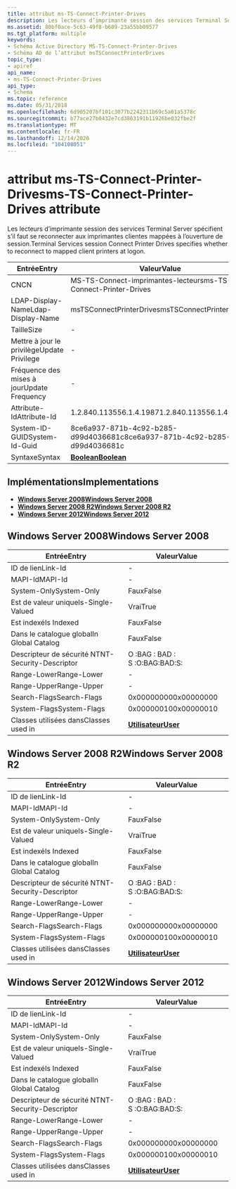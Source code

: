 ```yaml
---
title: attribut ms-TS-Connect-Printer-Drives
description: Les lecteurs d’imprimante session des services Terminal Server spécifient s’il faut se reconnecter aux imprimantes clientes mappées à l’ouverture de session.
ms.assetid: 80bf0ace-5c63-49f8-b689-23a55bb09577
ms.tgt_platform: multiple
keywords:
- Schéma Active Directory MS-TS-Connect-Printer-Drives
- Schéma AD de l’attribut msTSConnectPrinterDrives
topic_type:
- apiref
api_name:
- ms-TS-Connect-Printer-Drives
api_type:
- Schema
ms.topic: reference
ms.date: 05/31/2018
ms.openlocfilehash: 6d905207bf101c3077b2242311b69c5a61a5378c
ms.sourcegitcommit: b77ace27b0432e7cd3863191b11926be032fbe2f
ms.translationtype: MT
ms.contentlocale: fr-FR
ms.lasthandoff: 12/14/2020
ms.locfileid: "104108051"
---
```

# <a name="ms-ts-connect-printer-drives-attribute"></a><span data-ttu-id="e7ee6-105">attribut ms-TS-Connect-Printer-Drives</span><span class="sxs-lookup"><span data-stu-id="e7ee6-105">ms-TS-Connect-Printer-Drives attribute</span></span>

<span data-ttu-id="e7ee6-106">Les lecteurs d’imprimante session des services Terminal Server spécifient s’il faut se reconnecter aux imprimantes clientes mappées à l’ouverture de session.</span><span class="sxs-lookup"><span data-stu-id="e7ee6-106">Terminal Services session Connect Printer Drives specifies whether to reconnect to mapped client printers at logon.</span></span>



| <span data-ttu-id="e7ee6-107">Entrée</span><span class="sxs-lookup"><span data-stu-id="e7ee6-107">Entry</span></span> | <span data-ttu-id="e7ee6-108">Valeur</span><span class="sxs-lookup"><span data-stu-id="e7ee6-108">Value</span></span> |
|-------------------|--------------------------------------|
| <span data-ttu-id="e7ee6-109">CN</span><span class="sxs-lookup"><span data-stu-id="e7ee6-109">CN</span></span>                | <span data-ttu-id="e7ee6-110">MS-TS-Connect-imprimantes-lecteurs</span><span class="sxs-lookup"><span data-stu-id="e7ee6-110">ms-TS-Connect-Printer-Drives</span></span>         |
| <span data-ttu-id="e7ee6-111">LDAP-Display-Name</span><span class="sxs-lookup"><span data-stu-id="e7ee6-111">Ldap-Display-Name</span></span> | <span data-ttu-id="e7ee6-112">msTSConnectPrinterDrives</span><span class="sxs-lookup"><span data-stu-id="e7ee6-112">msTSConnectPrinterDrives</span></span>             |
| <span data-ttu-id="e7ee6-113">Taille</span><span class="sxs-lookup"><span data-stu-id="e7ee6-113">Size</span></span>              | \-                                   |
| <span data-ttu-id="e7ee6-114">Mettre à jour le privilège</span><span class="sxs-lookup"><span data-stu-id="e7ee6-114">Update Privilege</span></span>  | \-                                   |
| <span data-ttu-id="e7ee6-115">Fréquence des mises à jour</span><span class="sxs-lookup"><span data-stu-id="e7ee6-115">Update Frequency</span></span>  | \-                                   |
| <span data-ttu-id="e7ee6-116">Attribute-Id</span><span class="sxs-lookup"><span data-stu-id="e7ee6-116">Attribute-Id</span></span>      | <span data-ttu-id="e7ee6-117">1.2.840.113556.1.4.1987</span><span class="sxs-lookup"><span data-stu-id="e7ee6-117">1.2.840.113556.1.4.1987</span></span>              |
| <span data-ttu-id="e7ee6-118">System-ID-GUID</span><span class="sxs-lookup"><span data-stu-id="e7ee6-118">System-Id-Guid</span></span>    | <span data-ttu-id="e7ee6-119">8ce6a937-871b-4c92-b285-d99d4036681c</span><span class="sxs-lookup"><span data-stu-id="e7ee6-119">8ce6a937-871b-4c92-b285-d99d4036681c</span></span> |
| <span data-ttu-id="e7ee6-120">Syntaxe</span><span class="sxs-lookup"><span data-stu-id="e7ee6-120">Syntax</span></span>            | [<span data-ttu-id="e7ee6-121">**Boolean**</span><span class="sxs-lookup"><span data-stu-id="e7ee6-121">**Boolean**</span></span>](s-boolean.md)         |



## <a name="implementations"></a><span data-ttu-id="e7ee6-122">Implémentations</span><span class="sxs-lookup"><span data-stu-id="e7ee6-122">Implementations</span></span>

-   [<span data-ttu-id="e7ee6-123">**Windows Server 2008**</span><span class="sxs-lookup"><span data-stu-id="e7ee6-123">**Windows Server 2008**</span></span>](#windows-server-2008)
-   [<span data-ttu-id="e7ee6-124">**Windows Server 2008 R2**</span><span class="sxs-lookup"><span data-stu-id="e7ee6-124">**Windows Server 2008 R2**</span></span>](#windows-server-2008-r2)
-   [<span data-ttu-id="e7ee6-125">**Windows Server 2012**</span><span class="sxs-lookup"><span data-stu-id="e7ee6-125">**Windows Server 2012**</span></span>](#windows-server-2012)

## <a name="windows-server-2008"></a><span data-ttu-id="e7ee6-126">Windows Server 2008</span><span class="sxs-lookup"><span data-stu-id="e7ee6-126">Windows Server 2008</span></span>



| <span data-ttu-id="e7ee6-127">Entrée</span><span class="sxs-lookup"><span data-stu-id="e7ee6-127">Entry</span></span> | <span data-ttu-id="e7ee6-128">Valeur</span><span class="sxs-lookup"><span data-stu-id="e7ee6-128">Value</span></span> |
|------------------------|-----------------------------------|
| <span data-ttu-id="e7ee6-129">ID de lien</span><span class="sxs-lookup"><span data-stu-id="e7ee6-129">Link-Id</span></span>                | \-                                |
| <span data-ttu-id="e7ee6-130">MAPI-Id</span><span class="sxs-lookup"><span data-stu-id="e7ee6-130">MAPI-Id</span></span>                | \-                                |
| <span data-ttu-id="e7ee6-131">System-Only</span><span class="sxs-lookup"><span data-stu-id="e7ee6-131">System-Only</span></span>            | <span data-ttu-id="e7ee6-132">Faux</span><span class="sxs-lookup"><span data-stu-id="e7ee6-132">False</span></span>                             |
| <span data-ttu-id="e7ee6-133">Est de valeur unique</span><span class="sxs-lookup"><span data-stu-id="e7ee6-133">Is-Single-Valued</span></span>       | <span data-ttu-id="e7ee6-134">Vrai</span><span class="sxs-lookup"><span data-stu-id="e7ee6-134">True</span></span>                              |
| <span data-ttu-id="e7ee6-135">Est indexé</span><span class="sxs-lookup"><span data-stu-id="e7ee6-135">Is Indexed</span></span>             | <span data-ttu-id="e7ee6-136">Faux</span><span class="sxs-lookup"><span data-stu-id="e7ee6-136">False</span></span>                             |
| <span data-ttu-id="e7ee6-137">Dans le catalogue global</span><span class="sxs-lookup"><span data-stu-id="e7ee6-137">In Global Catalog</span></span>      | <span data-ttu-id="e7ee6-138">Faux</span><span class="sxs-lookup"><span data-stu-id="e7ee6-138">False</span></span>                             |
| <span data-ttu-id="e7ee6-139">Descripteur de sécurité NT</span><span class="sxs-lookup"><span data-stu-id="e7ee6-139">NT-Security-Descriptor</span></span> | <span data-ttu-id="e7ee6-140">O :BAG : BAD : S :</span><span class="sxs-lookup"><span data-stu-id="e7ee6-140">O:BAG:BAD:S:</span></span>                      |
| <span data-ttu-id="e7ee6-141">Range-Lower</span><span class="sxs-lookup"><span data-stu-id="e7ee6-141">Range-Lower</span></span>            | \-                                |
| <span data-ttu-id="e7ee6-142">Range-Upper</span><span class="sxs-lookup"><span data-stu-id="e7ee6-142">Range-Upper</span></span>            | \-                                |
| <span data-ttu-id="e7ee6-143">Search-Flags</span><span class="sxs-lookup"><span data-stu-id="e7ee6-143">Search-Flags</span></span>           | <span data-ttu-id="e7ee6-144">0x00000000</span><span class="sxs-lookup"><span data-stu-id="e7ee6-144">0x00000000</span></span>                        |
| <span data-ttu-id="e7ee6-145">System-Flags</span><span class="sxs-lookup"><span data-stu-id="e7ee6-145">System-Flags</span></span>           | <span data-ttu-id="e7ee6-146">0x00000010</span><span class="sxs-lookup"><span data-stu-id="e7ee6-146">0x00000010</span></span>                        |
| <span data-ttu-id="e7ee6-147">Classes utilisées dans</span><span class="sxs-lookup"><span data-stu-id="e7ee6-147">Classes used in</span></span>        | [<span data-ttu-id="e7ee6-148">**Utilisateur**</span><span class="sxs-lookup"><span data-stu-id="e7ee6-148">**User**</span></span>](c-user.md)<br/> |



## <a name="windows-server-2008-r2"></a><span data-ttu-id="e7ee6-149">Windows Server 2008 R2</span><span class="sxs-lookup"><span data-stu-id="e7ee6-149">Windows Server 2008 R2</span></span>



| <span data-ttu-id="e7ee6-150">Entrée</span><span class="sxs-lookup"><span data-stu-id="e7ee6-150">Entry</span></span> | <span data-ttu-id="e7ee6-151">Valeur</span><span class="sxs-lookup"><span data-stu-id="e7ee6-151">Value</span></span> |
|------------------------|-----------------------------------|
| <span data-ttu-id="e7ee6-152">ID de lien</span><span class="sxs-lookup"><span data-stu-id="e7ee6-152">Link-Id</span></span>                | \-                                |
| <span data-ttu-id="e7ee6-153">MAPI-Id</span><span class="sxs-lookup"><span data-stu-id="e7ee6-153">MAPI-Id</span></span>                | \-                                |
| <span data-ttu-id="e7ee6-154">System-Only</span><span class="sxs-lookup"><span data-stu-id="e7ee6-154">System-Only</span></span>            | <span data-ttu-id="e7ee6-155">Faux</span><span class="sxs-lookup"><span data-stu-id="e7ee6-155">False</span></span>                             |
| <span data-ttu-id="e7ee6-156">Est de valeur unique</span><span class="sxs-lookup"><span data-stu-id="e7ee6-156">Is-Single-Valued</span></span>       | <span data-ttu-id="e7ee6-157">Vrai</span><span class="sxs-lookup"><span data-stu-id="e7ee6-157">True</span></span>                              |
| <span data-ttu-id="e7ee6-158">Est indexé</span><span class="sxs-lookup"><span data-stu-id="e7ee6-158">Is Indexed</span></span>             | <span data-ttu-id="e7ee6-159">Faux</span><span class="sxs-lookup"><span data-stu-id="e7ee6-159">False</span></span>                             |
| <span data-ttu-id="e7ee6-160">Dans le catalogue global</span><span class="sxs-lookup"><span data-stu-id="e7ee6-160">In Global Catalog</span></span>      | <span data-ttu-id="e7ee6-161">Faux</span><span class="sxs-lookup"><span data-stu-id="e7ee6-161">False</span></span>                             |
| <span data-ttu-id="e7ee6-162">Descripteur de sécurité NT</span><span class="sxs-lookup"><span data-stu-id="e7ee6-162">NT-Security-Descriptor</span></span> | <span data-ttu-id="e7ee6-163">O :BAG : BAD : S :</span><span class="sxs-lookup"><span data-stu-id="e7ee6-163">O:BAG:BAD:S:</span></span>                      |
| <span data-ttu-id="e7ee6-164">Range-Lower</span><span class="sxs-lookup"><span data-stu-id="e7ee6-164">Range-Lower</span></span>            | \-                                |
| <span data-ttu-id="e7ee6-165">Range-Upper</span><span class="sxs-lookup"><span data-stu-id="e7ee6-165">Range-Upper</span></span>            | \-                                |
| <span data-ttu-id="e7ee6-166">Search-Flags</span><span class="sxs-lookup"><span data-stu-id="e7ee6-166">Search-Flags</span></span>           | <span data-ttu-id="e7ee6-167">0x00000000</span><span class="sxs-lookup"><span data-stu-id="e7ee6-167">0x00000000</span></span>                        |
| <span data-ttu-id="e7ee6-168">System-Flags</span><span class="sxs-lookup"><span data-stu-id="e7ee6-168">System-Flags</span></span>           | <span data-ttu-id="e7ee6-169">0x00000010</span><span class="sxs-lookup"><span data-stu-id="e7ee6-169">0x00000010</span></span>                        |
| <span data-ttu-id="e7ee6-170">Classes utilisées dans</span><span class="sxs-lookup"><span data-stu-id="e7ee6-170">Classes used in</span></span>        | [<span data-ttu-id="e7ee6-171">**Utilisateur**</span><span class="sxs-lookup"><span data-stu-id="e7ee6-171">**User**</span></span>](c-user.md)<br/> |



## <a name="windows-server-2012"></a><span data-ttu-id="e7ee6-172">Windows Server 2012</span><span class="sxs-lookup"><span data-stu-id="e7ee6-172">Windows Server 2012</span></span>



| <span data-ttu-id="e7ee6-173">Entrée</span><span class="sxs-lookup"><span data-stu-id="e7ee6-173">Entry</span></span> | <span data-ttu-id="e7ee6-174">Valeur</span><span class="sxs-lookup"><span data-stu-id="e7ee6-174">Value</span></span> |
|------------------------|-----------------------------------|
| <span data-ttu-id="e7ee6-175">ID de lien</span><span class="sxs-lookup"><span data-stu-id="e7ee6-175">Link-Id</span></span>                | \-                                |
| <span data-ttu-id="e7ee6-176">MAPI-Id</span><span class="sxs-lookup"><span data-stu-id="e7ee6-176">MAPI-Id</span></span>                | \-                                |
| <span data-ttu-id="e7ee6-177">System-Only</span><span class="sxs-lookup"><span data-stu-id="e7ee6-177">System-Only</span></span>            | <span data-ttu-id="e7ee6-178">Faux</span><span class="sxs-lookup"><span data-stu-id="e7ee6-178">False</span></span>                             |
| <span data-ttu-id="e7ee6-179">Est de valeur unique</span><span class="sxs-lookup"><span data-stu-id="e7ee6-179">Is-Single-Valued</span></span>       | <span data-ttu-id="e7ee6-180">Vrai</span><span class="sxs-lookup"><span data-stu-id="e7ee6-180">True</span></span>                              |
| <span data-ttu-id="e7ee6-181">Est indexé</span><span class="sxs-lookup"><span data-stu-id="e7ee6-181">Is Indexed</span></span>             | <span data-ttu-id="e7ee6-182">Faux</span><span class="sxs-lookup"><span data-stu-id="e7ee6-182">False</span></span>                             |
| <span data-ttu-id="e7ee6-183">Dans le catalogue global</span><span class="sxs-lookup"><span data-stu-id="e7ee6-183">In Global Catalog</span></span>      | <span data-ttu-id="e7ee6-184">Faux</span><span class="sxs-lookup"><span data-stu-id="e7ee6-184">False</span></span>                             |
| <span data-ttu-id="e7ee6-185">Descripteur de sécurité NT</span><span class="sxs-lookup"><span data-stu-id="e7ee6-185">NT-Security-Descriptor</span></span> | <span data-ttu-id="e7ee6-186">O :BAG : BAD : S :</span><span class="sxs-lookup"><span data-stu-id="e7ee6-186">O:BAG:BAD:S:</span></span>                      |
| <span data-ttu-id="e7ee6-187">Range-Lower</span><span class="sxs-lookup"><span data-stu-id="e7ee6-187">Range-Lower</span></span>            | \-                                |
| <span data-ttu-id="e7ee6-188">Range-Upper</span><span class="sxs-lookup"><span data-stu-id="e7ee6-188">Range-Upper</span></span>            | \-                                |
| <span data-ttu-id="e7ee6-189">Search-Flags</span><span class="sxs-lookup"><span data-stu-id="e7ee6-189">Search-Flags</span></span>           | <span data-ttu-id="e7ee6-190">0x00000000</span><span class="sxs-lookup"><span data-stu-id="e7ee6-190">0x00000000</span></span>                        |
| <span data-ttu-id="e7ee6-191">System-Flags</span><span class="sxs-lookup"><span data-stu-id="e7ee6-191">System-Flags</span></span>           | <span data-ttu-id="e7ee6-192">0x00000010</span><span class="sxs-lookup"><span data-stu-id="e7ee6-192">0x00000010</span></span>                        |
| <span data-ttu-id="e7ee6-193">Classes utilisées dans</span><span class="sxs-lookup"><span data-stu-id="e7ee6-193">Classes used in</span></span>        | [<span data-ttu-id="e7ee6-194">**Utilisateur**</span><span class="sxs-lookup"><span data-stu-id="e7ee6-194">**User**</span></span>](c-user.md)<br/> |



 

 





